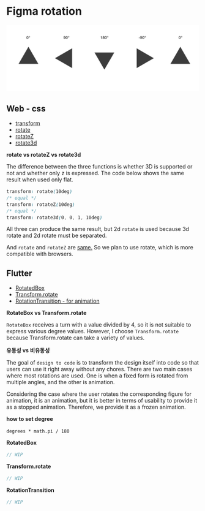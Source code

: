 # Figma rotation

![](./assets/figma-rotation-example.png)

<!-- Figma rotation has -179~180 only. -->

## Web - css

- [transform](https://developer.mozilla.org/en-US/docs/Web/CSS/transform)
- [rotate](<https://developer.mozilla.org/en-US/docs/Web/CSS/transform-function/rotate()>)
- [rotateZ](<https://developer.mozilla.org/en-US/docs/Web/CSS/transform-function/rotateZ()>)
- [rotate3d](<https://developer.mozilla.org/en-US/docs/Web/CSS/transform-function/rotate3d()>)

**rotate vs rotateZ vs rotate3d**

<!-- 세 함수의 차이는 3D 지원 여부와 z만 표현하느냐 마느냐의 차이입니다. 평면적으로만 사용할 경우 아래 코드는 같은 결과를 보입니다. -->

The difference between the three functions is whether 3D is supported or not and whether only z is expressed. The code below shows the same result when used only flat.

```css
transform: rotate(10deg)
/* equal */
transform: rotateZ(10deg)
/* equal */
transform: rotate3d(0, 0, 1, 10deg)
```

<!-- 셋 다 같은 결과값을 도출할 수 있으나, 3d rotate과 2d rotate은 분리되어야 하기 때문에 2d rotate을 사용합니다.

그리고 rotate와 rotateZ는 [같습니다.](https://www.w3.org/TR/css-transforms-1/#funcdef-rotatez) 그러니 브라우저 호환성이 더 높은 rotate를 사용할 예정입니다. -->

All three can produce the same result, but 2d `rotate` is used because 3d rotate and 2d rotate must be separated.

And `rotate` and `rotateZ` are [same.](https://www.w3.org/TR/css-transforms-1/#funcdef-rotatez) So we plan to use rotate, which is more compatible with browsers.

## Flutter

- [RotatedBox](https://api.flutter.dev/flutter/widgets/RotatedBox-class.html)
- [Transform.rotate](https://api.flutter.dev/flutter/widgets/Transform/Transform.rotate.html)
- [RotationTransition - for animation](https://api.flutter.dev/flutter/widgets/RotationTransition-class.html)

**RotateBox vs Transform.rotate**

<!-- RotateBox는 4분할한 값으로 turn을 받으므로, 다양한 degree 값을 표현하기에 적절하지 않습니다.
하지만 Transform.rotate는 다양한 값을 받을 수 있으므로 Transform.rotate 를 선택합니다. -->

`RotateBox` receives a turn with a value divided by 4, so it is not suitable to express various degree values.
However, I choose `Transform.rotate` because Transform.rotate can take a variety of values.

**유동성 vs 비유동성**

<!-- design to code는 디자인 그 자체를 코드로 변형하여 사용자의 잡무 없이 바로 사용할 수 있도록 하는 것이 목표입니다. 대부분의 rotation이 사용되는 경우는 크게 두 가지가 있는데 하나는 고정된 형태를 여러 개의 각도에서 돌려 사용하는 경우, 나머지는 하나는 애니메이션입니다.

유저가 애니메이션용으로 해당 도형을 돌리는 경우를 생각하면, 애니메이션이지만, 멈춰져있는 애니메이션으로 제공하는 것이 사용성 면에서 더 뛰어납니다. 그러므로 우리는 멈춰져있는 애니메이션으로 제공합니다. -->

The goal of `design to code` is to transform the design itself into code so that users can use it right away without any chores. There are two main cases where most rotations are used. One is when a fixed form is rotated from multiple angles, and the other is animation.

Considering the case where the user rotates the corresponding figure for animation, it is an animation, but it is better in terms of usability to provide it as a stopped animation. Therefore, we provide it as a frozen animation.

**how to set degree**

`degrees * math.pi / 180`

**RotatedBox**

```dart
// WIP
```

**Transform.rotate**

```dart
// WIP
```

**RotationTransition**

```dart
// WIP
```
